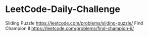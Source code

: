 # LeetCode-Daily-Challenge

Sliding Puzzle 
https://leetcode.com/problems/sliding-puzzle/
Find Champion II
https://leetcode.com/problems/find-champion-ii/
